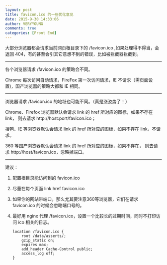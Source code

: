 ```yaml
---
layout: post
title: favicon.ico 的一些优化意见
date: 2015-9-30 14:33:06
author: VERYYOUNG
comments: true
categories: [Front End]
---
```

大部分浏览器都会请求当前网页根目录下的 /favicon.ico ,如果处理得不得当，会返回 404，有的甚至会引其它意想不到的错误，比如被拦截器拦截到。

<!-- more -->

----------
各个浏览器请求 /favicon.ico  的策略会不同。

Chrome 每次访问自动请求，FireFox  第一次访问请求，IE 不请求（需页面设置)，国产浏览器的策略大都和 IE 相同。

----------

浏览器请求 /favicon.ico 的地址也可能不同。（真是涨姿势了！）

Chrome、Firefox 浏览器默认会请求 link 的 href 所对应的图标，如果不存在 link， 则去请求 http://host:port/favicon.ico；

搜狗、IE 等浏览器默认会请求 link 的 href 所对应的图标，如果不存在 link，不请求。

360 等国产浏览器默认会请求 link 的 href 所对应的图标，如果不存在， 则去请求 http://host/favicon.ico，忽略掉端口。

----------

建议：

1.  配置根目录能访问到的 favicon.ico
2.  尽量在每个页面 link href favicon.ico
3.  如果你的网站带端口，那么尤其要注意360等浏览器，它们在请求 favicon.ico 的时候会忽略端口号的。
4.  最好用 nginx 代理 /favicon.ico，设置一个比较长的过期时间，同时不打印访问 ico 相关的日志。

        location /favicon.ico {  
            root /data/asserts/;  
            gzip_static on;  
            expires max;  
            add_header Cache-Control public;
            access_log off;
        }  
    
    